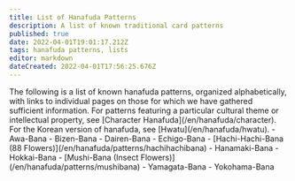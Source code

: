 ```yaml
---
title: List of Hanafuda Patterns
description: A list of known traditional card patterns
published: true
date: 2022-04-01T19:01:17.212Z
tags: hanafuda patterns, lists
editor: markdown
dateCreated: 2022-04-01T17:56:25.676Z
---
```


The following is a list of known hanafuda patterns, organized alphabetically, with links to individual pages on those for which we have gathered sufficient information. For patterns featuring a particular cultural theme or intellectual property, see \[Character Hanafuda\](/en/hanafuda/character). For the Korean version of hanafuda, see \[Hwatu\](/en/hanafuda/hwatu). - Awa-Bana - Bizen-Bana - Dairen-Bana - Echigo-Bana - \[Hachi-Hachi-Bana (88 Flowers)\](/en/hanafuda/patterns/hachihachibana) - Hanamaki-Bana - Hokkai-Bana - \[Mushi-Bana (Insect Flowers)\](/en/hanafuda/patterns/mushibana) - Yamagata-Bana - Yokohama-Bana